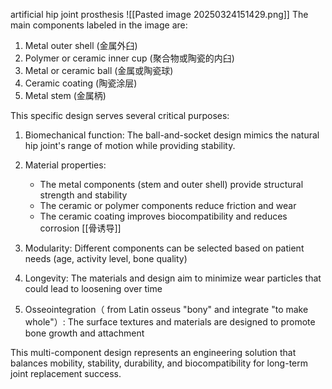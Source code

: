 artificial hip joint prosthesis 
![[Pasted image 20250324151429.png]]
The main components labeled in the image are:

1. Metal outer shell (金属外臼)
2. Polymer or ceramic inner cup (聚合物或陶瓷的内臼)
3. Metal or ceramic ball (金属或陶瓷球)
4. Ceramic coating (陶瓷涂层)
5. Metal stem (金属柄)

This specific design serves several critical purposes:

1. Biomechanical function: The ball-and-socket design mimics the natural hip joint's range of motion while providing stability.
    
2. Material properties:
    
    - The metal components (stem and outer shell) provide structural strength and stability
    - The ceramic or polymer components reduce friction and wear
    - The ceramic coating improves biocompatibility and reduces corrosion
		[[骨诱导]]
	
3. Modularity: Different components can be selected based on patient needs (age, activity level, bone quality)
    
4. Longevity: The materials and design aim to minimize wear particles that could lead to loosening over time
    
5. Osseointegration（ from Latin osseus "bony" and integrate "to make whole"）: The surface textures and materials are designed to promote bone growth and attachment
    

This multi-component design represents an engineering solution that balances mobility, stability, durability, and biocompatibility for long-term joint replacement success.